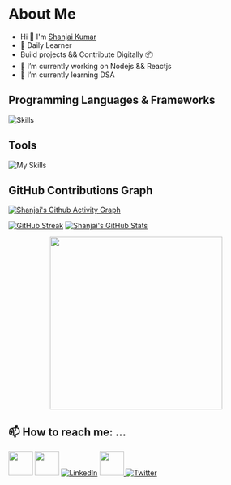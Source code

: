 

# About Me
* Hi 👋 I'm [Shanjai Kumar](https://shanjai-profiles.onrender.com/)
* 🖖 Daily Learner
* Build projects && Contribute Digitally 📦
*  🔭 I’m currently working on Nodejs && Reactjs
*  🌱 I’m currently learning DSA
## Programming Languages & Frameworks
![Skills](https://skills.thijs.gg/icons?i=c,py,java,js,html,css,mysql,flask,sqlite,express,nodejs)

## Tools
![My Skills](https://skills.thijs.gg/icons?i=git,github,linux,arduino,raspberrypi,autocad,bootstrap,codepen,visualstudio,vscode,eclipse)

## GitHub Contributions Graph
[![Shanjai's Github Activity Graph](https://github-readme-activity-graph.vercel.app/graph?username=sAnju3888&theme=github-dark)](https://github.com/sAnju3888)
 
[![GitHub Streak](https://github-readme-streak-stats.herokuapp.com?user=sAnju3888&theme=dark)](https://git.io/streak-stats)
[![Shanjai's GitHub Stats](https://github-readme-stats.vercel.app/api?username=sAnju3888&theme=radical)](https://github.com/sAnju3888)

<p align="center">
  
  <img src = "https://github-readme-stats.vercel.app/api/top-langs/?username=sAnju3888&layout=compact&hide_border=true&langs_count=10&theme=graywhite&include_all_commits=true&count_private=true" width = 340>
</p>


## 📫 How to reach me: ...

<a href="https://sAnju3888.github.io/shanjai/" target="_blank"><img height="48" width="48" src="https://cdn3d.iconscout.com/3d/premium/thumb/web-browser-4165162-3457172.png" ></a>
<a href="mailto:shanjaivm@gmail.com"  target="_blank"><img height="48" width="48" src="https://i.ibb.co/vD0fmh5/iconizer-icons8-gmail.png" ></a>
[![LinkedIn](https://img.shields.io/badge/LinkedIn-%230077B5.svg?logo=linkedin&logoColor=white)](https://linkedin.com/in/shanjayvm) 
<a href="https://www.medium.com/@shanjaikumar0001/"  target="_blank"> <img height="48" width="48" src="https://www.flaticon.com/free-icon/medium_5968933" > </a>
<a href="https://twitter.com/Shanjai_007"  target="_blank">![Twitter](https://skills.thijs.gg/icons?i=twitter)</a>




<!--
**sAnju3888/sAnju3888** is a ✨ _special_ ✨ repository because its `README.md` (this file) appears on your GitHub profile.

Here are some ideas to get you started:

- 🔭 I’m currently working on ...
- 🌱 I’m currently learning ...
- 👯 I’m looking to collaborate on ...
- 🤔 I’m looking for help with ...
- 💬 Ask me about ...
- 📫 How to reach me: ...
- 😄 Pronouns: ...
- ⚡ Fun fact: ...
-->
